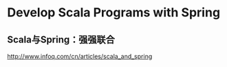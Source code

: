 # Develop Scala Programs with Spring

## Scala与Spring：强强联合

http://www.infoq.com/cn/articles/scala_and_spring